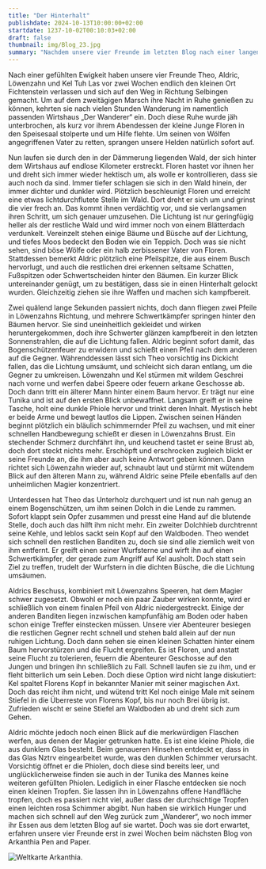 ```yaml
---
title: "Der Hinterhalt"
publishdate: 2024-10-13T10:00:00+02:00
startdate: 1237-10-02T00:10:03+02:00
draft: false
thumbnail: img/Blog_23.jpg
summary: "Nachdem unsere vier Freunde im letzten Blog nach einer langen Wanderung endlich im Rasthaus 'Der Wanderer' angekommen waren und sich nur auf eine warme Mahlzeit gefreut hatten, stürmte plötzlich ein kleiner, blutender Junge in den Speisesaal und bat verzweifelt um Hilfe. Heldenhaft, wie unsere vier Freunde nun mal sind, rennen sie nun durch den dichten Wald. Ob sie dem Jungen wirklich helfen können, erfahrt ihr hier:"
---
```


Nach einer gefühlten Ewigkeit haben unsere vier Freunde Theo, Aldric, Löwenzahn und Kel Tuh Las vor zwei Wochen endlich den kleinen Ort Fichtenstein verlassen und sich auf den Weg in Richtung Selbingen gemacht. Um auf dem zweitägigen Marsch ihre Nacht in Ruhe genießen zu können, kehrten sie nach vielen Stunden Wanderung im namentlich passenden Wirtshaus „Der Wanderer“ ein. Doch diese Ruhe wurde jäh unterbrochen, als kurz vor ihrem Abendessen der kleine Junge Floren in den Speisesaal stolperte und um Hilfe flehte. Um seinen von Wölfen angegriffenen Vater zu retten, sprangen unsere Helden natürlich sofort auf.

Nun laufen sie durch den in der Dämmerung liegenden Wald, der sich hinter dem Wirtshaus auf endlose Kilometer erstreckt. Floren hastet vor ihnen her und dreht sich immer wieder hektisch um, als wolle er kontrollieren, dass sie auch noch da sind. Immer tiefer schlagen sie sich in den Wald hinein, der immer dichter und dunkler wird. Plötzlich beschleunigt Floren und erreicht eine etwas lichtdurchflutete Stelle im Wald. Dort dreht er sich um und grinst die vier frech an. Das kommt ihnen verdächtig vor, und sie verlangsamen ihren Schritt, um sich genauer umzusehen. Die Lichtung ist nur geringfügig heller als der restliche Wald und wird immer noch von einem Blätterdach verdunkelt. Vereinzelt stehen einige Bäume und Büsche auf der Lichtung, und tiefes Moos bedeckt den Boden wie ein Teppich. Doch was sie nicht sehen, sind böse Wölfe oder ein halb zerbissener Vater von Floren. Stattdessen bemerkt Aldric plötzlich eine Pfeilspitze, die aus einem Busch hervorlugt, und auch die restlichen drei erkennen seltsame Schatten, Fußspitzen oder Schwertscheiden hinter den Bäumen. Ein kurzer Blick untereinander genügt, um zu bestätigen, dass sie in einen Hinterhalt gelockt wurden. Gleichzeitig ziehen sie ihre Waffen und machen sich kampfbereit.

Zwei quälend lange Sekunden passiert nichts, doch dann fliegen zwei Pfeile in Löwenzahns Richtung, und mehrere Schwertkämpfer springen hinter den Bäumen hervor. Sie sind uneinheitlich gekleidet und wirken heruntergekommen, doch ihre Schwerter glänzen kampfbereit in den letzten Sonnenstrahlen, die auf die Lichtung fallen. Aldric beginnt sofort damit, das Bogenschützenfeuer zu erwidern und schießt einen Pfeil nach dem anderen auf die Gegner. Währenddessen lässt sich Theo vorsichtig ins Dickicht fallen, das die Lichtung umsäumt, und schleicht sich daran entlang, um die Gegner zu umkreisen. Löwenzahn und Kel stürmen mit wildem Geschrei nach vorne und werfen dabei Speere oder feuern arkane Geschosse ab. Doch dann tritt ein älterer Mann hinter einem Baum hervor. Er trägt nur eine Tunika und ist auf den ersten Blick unbewaffnet. Langsam greift er in seine Tasche, holt eine dunkle Phiole hervor und trinkt deren Inhalt. Mystisch hebt er beide Arme und bewegt lautlos die Lippen. Zwischen seinen Händen beginnt plötzlich ein bläulich schimmernder Pfeil zu wachsen, und mit einer schnellen Handbewegung schießt er diesen in Löwenzahns Brust. Ein stechender Schmerz durchfährt ihn, und keuchend tastet er seine Brust ab, doch dort steckt nichts mehr. Erschöpft und erschrocken zugleich blickt er seine Freunde an, die ihm aber auch keine Antwort geben können. Dann richtet sich Löwenzahn wieder auf, schnaubt laut und stürmt mit wütendem Blick auf den älteren Mann zu, während Aldric seine Pfeile ebenfalls auf den unheimlichen Magier konzentriert.

Unterdessen hat Theo das Unterholz durchquert und ist nun nah genug an einem Bogenschützen, um ihm seinen Dolch in die Lende zu rammen. Sofort klappt sein Opfer zusammen und presst eine Hand auf die blutende Stelle, doch auch das hilft ihm nicht mehr. Ein zweiter Dolchhieb durchtrennt seine Kehle, und leblos sackt sein Kopf auf den Waldboden. Theo wendet sich schnell den restlichen Banditen zu, doch sie sind alle ziemlich weit von ihm entfernt. Er greift einen seiner Wurfsterne und wirft ihn auf einen Schwertkämpfer, der gerade zum Angriff auf Kel ausholt. Doch statt sein Ziel zu treffen, trudelt der Wurfstern in die dichten Büsche, die die Lichtung umsäumen.

Aldrics Beschuss, kombiniert mit Löwenzahns Speeren, hat dem Magier schwer zugesetzt. Obwohl er noch ein paar Zauber wirken konnte, wird er schließlich von einem finalen Pfeil von Aldric niedergestreckt. Einige der anderen Banditen liegen inzwischen kampfunfähig am Boden oder haben schon einige Treffer einstecken müssen. Unsere vier Abenteurer besiegen die restlichen Gegner recht schnell und stehen bald allein auf der nun ruhigen Lichtung. Doch dann sehen sie einen kleinen Schatten hinter einem Baum hervorstürzen und die Flucht ergreifen. Es ist Floren, und anstatt seine Flucht zu tolerieren, feuern die Abenteurer Geschosse auf den Jungen und bringen ihn schließlich zu Fall. Schnell laufen sie zu ihm, und er fleht bitterlich um sein Leben. Doch diese Option wird nicht lange diskutiert: Kel spaltet Florens Kopf in bekannter Manier mit seiner magischen Axt. Doch das reicht ihm nicht, und wütend tritt Kel noch einige Male mit seinem Stiefel in die Überreste von Florens Kopf, bis nur noch Brei übrig ist. Zufrieden wischt er seine Stiefel am Waldboden ab und dreht sich zum Gehen.

Aldric möchte jedoch noch einen Blick auf die merkwürdigen Flaschen werfen, aus denen der Magier getrunken hatte. Es ist eine kleine Phiole, die aus dunklem Glas besteht. Beim genaueren Hinsehen entdeckt er, dass in das Glas Nztrv eingearbeitet wurde, was den dunklen Schimmer verursacht. Vorsichtig öffnet er die Phiolen, doch diese sind bereits leer, und unglücklicherweise finden sie auch in der Tunika des Mannes keine weiteren gefüllten Phiolen. Lediglich in einer Flasche entdecken sie noch einen kleinen Tropfen. Sie lassen ihn in Löwenzahns offene Handfläche tropfen, doch es passiert nicht viel, außer dass der durchsichtige Tropfen einen leichten rosa Schimmer abgibt. Nun haben sie wirklich Hunger und machen sich schnell auf den Weg zurück zum „Wanderer“, wo noch immer ihr Essen aus dem letzten Blog auf sie wartet. Doch was sie dort erwartet, erfahren unsere vier Freunde erst in zwei Wochen beim nächsten Blog von Arkanthia Pen and Paper.

<div class="img-max center">
  <img class="img-fluid" title="Weltkarte Arkanthia" alt="Weltkarte Arkanthia." src="/img/Arkanthia_Full_Map_Wanderer.jpg" />
</div>
